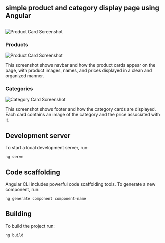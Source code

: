 ## simple product and category display page using Angular
## 
![Product Card Screenshot](assets/images/lab.png)

### Products

![Product Card Screenshot](assets/images/11.png)

This screenshot shows navbar and how the product cards appear on the page, with product images, names, and prices displayed in a clean and organized manner.

### Categories

![Category Card Screenshot](assets/images/12.png)

This screenshot shows footer and how the category cards are displayed. Each card contains an image of the category and the price associated with it.

## Development server

To start a local development server, run:

```
ng serve
```

## Code scaffolding

Angular CLI includes powerful code scaffolding tools. To generate a new component, run:

```
ng generate component component-name
```


## Building

To build the project run:

```bash
ng build
```

